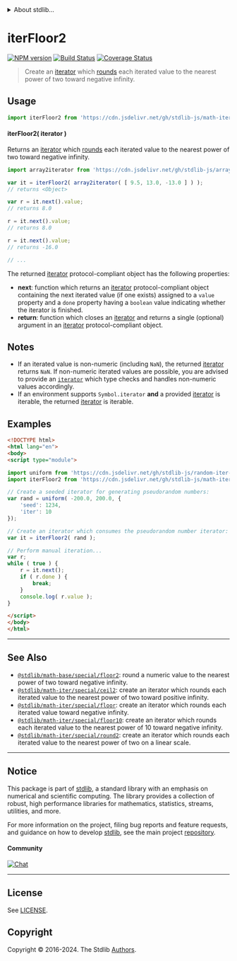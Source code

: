 <!--

@license Apache-2.0

Copyright (c) 2020 The Stdlib Authors.

Licensed under the Apache License, Version 2.0 (the "License");
you may not use this file except in compliance with the License.
You may obtain a copy of the License at

   http://www.apache.org/licenses/LICENSE-2.0

Unless required by applicable law or agreed to in writing, software
distributed under the License is distributed on an "AS IS" BASIS,
WITHOUT WARRANTIES OR CONDITIONS OF ANY KIND, either express or implied.
See the License for the specific language governing permissions and
limitations under the License.

-->


<details>
  <summary>
    About stdlib...
  </summary>
  <p>We believe in a future in which the web is a preferred environment for numerical computation. To help realize this future, we've built stdlib. stdlib is a standard library, with an emphasis on numerical and scientific computation, written in JavaScript (and C) for execution in browsers and in Node.js.</p>
  <p>The library is fully decomposable, being architected in such a way that you can swap out and mix and match APIs and functionality to cater to your exact preferences and use cases.</p>
  <p>When you use stdlib, you can be absolutely certain that you are using the most thorough, rigorous, well-written, studied, documented, tested, measured, and high-quality code out there.</p>
  <p>To join us in bringing numerical computing to the web, get started by checking us out on <a href="https://github.com/stdlib-js/stdlib">GitHub</a>, and please consider <a href="https://opencollective.com/stdlib">financially supporting stdlib</a>. We greatly appreciate your continued support!</p>
</details>

# iterFloor2

[![NPM version][npm-image]][npm-url] [![Build Status][test-image]][test-url] [![Coverage Status][coverage-image]][coverage-url] <!-- [![dependencies][dependencies-image]][dependencies-url] -->

> Create an [iterator][mdn-iterator-protocol] which [rounds][@stdlib/math/base/special/floor2] each iterated value to the nearest power of two toward negative infinity.

<!-- Section to include introductory text. Make sure to keep an empty line after the intro `section` element and another before the `/section` close. -->

<section class="intro">

</section>

<!-- /.intro -->

<!-- Package usage documentation. -->



<section class="usage">

## Usage

```javascript
import iterFloor2 from 'https://cdn.jsdelivr.net/gh/stdlib-js/math-iter-special-floor2@esm/index.mjs';
```

#### iterFloor2( iterator )

Returns an [iterator][mdn-iterator-protocol] which [rounds][@stdlib/math/base/special/floor2] each iterated value to the nearest power of two toward negative infinity.

```javascript
import array2iterator from 'https://cdn.jsdelivr.net/gh/stdlib-js/array-to-iterator@esm/index.mjs';

var it = iterFloor2( array2iterator( [ 9.5, 13.0, -13.0 ] ) );
// returns <Object>

var r = it.next().value;
// returns 8.0

r = it.next().value;
// returns 8.0

r = it.next().value;
// returns -16.0

// ...
```

The returned [iterator][mdn-iterator-protocol] protocol-compliant object has the following properties:

-   **next**: function which returns an [iterator][mdn-iterator-protocol] protocol-compliant object containing the next iterated value (if one exists) assigned to a `value` property and a `done` property having a `boolean` value indicating whether the iterator is finished.
-   **return**: function which closes an [iterator][mdn-iterator-protocol] and returns a single (optional) argument in an [iterator][mdn-iterator-protocol] protocol-compliant object.

</section>

<!-- /.usage -->

<!-- Package usage notes. Make sure to keep an empty line after the `section` element and another before the `/section` close. -->

<section class="notes">

## Notes

-   If an iterated value is non-numeric (including `NaN`), the returned [iterator][mdn-iterator-protocol] returns `NaN`. If non-numeric iterated values are possible, you are advised to provide an [`iterator`][mdn-iterator-protocol] which type checks and handles non-numeric values accordingly.
-   If an environment supports `Symbol.iterator` **and** a provided [iterator][mdn-iterator-protocol] is iterable, the returned [iterator][mdn-iterator-protocol] is iterable.

</section>

<!-- /.notes -->

<!-- Package usage examples. -->

<section class="examples">

## Examples

<!-- eslint no-undef: "error" -->

```html
<!DOCTYPE html>
<html lang="en">
<body>
<script type="module">

import uniform from 'https://cdn.jsdelivr.net/gh/stdlib-js/random-iter-uniform@esm/index.mjs';
import iterFloor2 from 'https://cdn.jsdelivr.net/gh/stdlib-js/math-iter-special-floor2@esm/index.mjs';

// Create a seeded iterator for generating pseudorandom numbers:
var rand = uniform( -200.0, 200.0, {
    'seed': 1234,
    'iter': 10
});

// Create an iterator which consumes the pseudorandom number iterator:
var it = iterFloor2( rand );

// Perform manual iteration...
var r;
while ( true ) {
    r = it.next();
    if ( r.done ) {
        break;
    }
    console.log( r.value );
}

</script>
</body>
</html>
```

</section>

<!-- /.examples -->

<!-- Section to include cited references. If references are included, add a horizontal rule *before* the section. Make sure to keep an empty line after the `section` element and another before the `/section` close. -->

<section class="references">

</section>

<!-- /.references -->

<!-- Section for related `stdlib` packages. Do not manually edit this section, as it is automatically populated. -->

<section class="related">

* * *

## See Also

-   <span class="package-name">[`@stdlib/math-base/special/floor2`][@stdlib/math/base/special/floor2]</span><span class="delimiter">: </span><span class="description">round a numeric value to the nearest power of two toward negative infinity.</span>
-   <span class="package-name">[`@stdlib/math-iter/special/ceil2`][@stdlib/math/iter/special/ceil2]</span><span class="delimiter">: </span><span class="description">create an iterator which rounds each iterated value to the nearest power of two toward positive infinity.</span>
-   <span class="package-name">[`@stdlib/math-iter/special/floor`][@stdlib/math/iter/special/floor]</span><span class="delimiter">: </span><span class="description">create an iterator which rounds each iterated value toward negative infinity.</span>
-   <span class="package-name">[`@stdlib/math-iter/special/floor10`][@stdlib/math/iter/special/floor10]</span><span class="delimiter">: </span><span class="description">create an iterator which rounds each iterated value to the nearest power of 10 toward negative infinity.</span>
-   <span class="package-name">[`@stdlib/math-iter/special/round2`][@stdlib/math/iter/special/round2]</span><span class="delimiter">: </span><span class="description">create an iterator which rounds each iterated value to the nearest power of two on a linear scale.</span>

</section>

<!-- /.related -->

<!-- Section for all links. Make sure to keep an empty line after the `section` element and another before the `/section` close. -->


<section class="main-repo" >

* * *

## Notice

This package is part of [stdlib][stdlib], a standard library with an emphasis on numerical and scientific computing. The library provides a collection of robust, high performance libraries for mathematics, statistics, streams, utilities, and more.

For more information on the project, filing bug reports and feature requests, and guidance on how to develop [stdlib][stdlib], see the main project [repository][stdlib].

#### Community

[![Chat][chat-image]][chat-url]

---

## License

See [LICENSE][stdlib-license].


## Copyright

Copyright &copy; 2016-2024. The Stdlib [Authors][stdlib-authors].

</section>

<!-- /.stdlib -->

<!-- Section for all links. Make sure to keep an empty line after the `section` element and another before the `/section` close. -->

<section class="links">

[npm-image]: http://img.shields.io/npm/v/@stdlib/math-iter-special-floor2.svg
[npm-url]: https://npmjs.org/package/@stdlib/math-iter-special-floor2

[test-image]: https://github.com/stdlib-js/math-iter-special-floor2/actions/workflows/test.yml/badge.svg?branch=v0.2.2
[test-url]: https://github.com/stdlib-js/math-iter-special-floor2/actions/workflows/test.yml?query=branch:v0.2.2

[coverage-image]: https://img.shields.io/codecov/c/github/stdlib-js/math-iter-special-floor2/main.svg
[coverage-url]: https://codecov.io/github/stdlib-js/math-iter-special-floor2?branch=main

<!--

[dependencies-image]: https://img.shields.io/david/stdlib-js/math-iter-special-floor2.svg
[dependencies-url]: https://david-dm.org/stdlib-js/math-iter-special-floor2/main

-->

[chat-image]: https://img.shields.io/gitter/room/stdlib-js/stdlib.svg
[chat-url]: https://app.gitter.im/#/room/#stdlib-js_stdlib:gitter.im

[stdlib]: https://github.com/stdlib-js/stdlib

[stdlib-authors]: https://github.com/stdlib-js/stdlib/graphs/contributors

[umd]: https://github.com/umdjs/umd
[es-module]: https://developer.mozilla.org/en-US/docs/Web/JavaScript/Guide/Modules

[deno-url]: https://github.com/stdlib-js/math-iter-special-floor2/tree/deno
[deno-readme]: https://github.com/stdlib-js/math-iter-special-floor2/blob/deno/README.md
[umd-url]: https://github.com/stdlib-js/math-iter-special-floor2/tree/umd
[umd-readme]: https://github.com/stdlib-js/math-iter-special-floor2/blob/umd/README.md
[esm-url]: https://github.com/stdlib-js/math-iter-special-floor2/tree/esm
[esm-readme]: https://github.com/stdlib-js/math-iter-special-floor2/blob/esm/README.md
[branches-url]: https://github.com/stdlib-js/math-iter-special-floor2/blob/main/branches.md

[stdlib-license]: https://raw.githubusercontent.com/stdlib-js/math-iter-special-floor2/main/LICENSE

[mdn-iterator-protocol]: https://developer.mozilla.org/en-US/docs/Web/JavaScript/Reference/Iteration_protocols#The_iterator_protocol

<!-- <related-links> -->

[@stdlib/math/base/special/floor2]: https://github.com/stdlib-js/math-base-special-floor2/tree/esm

[@stdlib/math/iter/special/ceil2]: https://github.com/stdlib-js/math-iter-special-ceil2/tree/esm

[@stdlib/math/iter/special/floor]: https://github.com/stdlib-js/math-iter-special-floor/tree/esm

[@stdlib/math/iter/special/floor10]: https://github.com/stdlib-js/math-iter-special-floor10/tree/esm

[@stdlib/math/iter/special/round2]: https://github.com/stdlib-js/math-iter-special-round2/tree/esm

<!-- </related-links> -->

</section>

<!-- /.links -->
